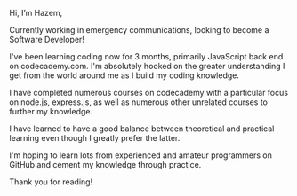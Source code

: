 Hi, I’m Hazem,

Currently working in emergency communications, looking to become a Software Developer!

I've been learning coding now for 3 months, primarily JavaScript back end on codecademy.com.
I'm absolutely hooked on the greater understanding I get from the world around me as I build my coding knowledge.

I have completed numerous courses on codecademy with a particular focus on node.js, express.js, as well as numerous other unrelated courses to further my knowledge.

I have learned to have a good balance between theoretical and practical learning even though I greatly prefer the latter.

I'm hoping to learn lots from experienced and amateur programmers on GitHub and cement my knowledge through practice.

Thank you for reading!
